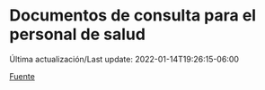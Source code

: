 # Documentos de consulta para el personal de salud

Última actualización/Last update: 2022-01-14T19:26:15-06:00

 [Fuente](https://coronavirus.gob.mx/personal-de-salud/documentos-de-consulta/)
